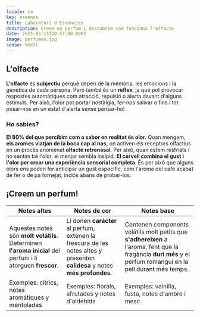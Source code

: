 ```yaml
---
locale: ca
key: essence
title: Laboratori d'Essències
description: Creem un perfum i descobrim com funciona l'olfacte
date: 2025-03-15T20:57:00.000Z
image: perfumes.jpg
sense: Smell
---
```

## L'olfacte

**L'olfacte** és **subjectiu** perquè depén de la memòria, les emocions i la genètica de cada persona. Però també és un **reflex**, ja que pot provocar respostes automàtiques com atracció, repulsió o alerta davant d'alguns estìmuls. Per això, l'olor pot portar nostàlgia, fer-nos salivar o fins i tot posar-nos en un estat d'alerta sense pensar-ho!

### Ho sabies?

**El 80% del que percibim com a sabor en realitat és olor.** Quan mengem, **els aromes viatjan de la boca cap al nas,** on activen els receptors olfactius en un procès anomenat **olfacte retronasal**. Per això, quan estem resfriats i no sentim bé l'olor, el menjar sembla insípid. **El cervell combina el gust i l'olor per crear una experiència sensorial completa**. És per això que alguns olors ens poden fer anticipar un gust específic, com l'aroma del café acabat de fer o de pa fornejat, inclós abans de probar-los.

## ¡Creem un perfum!

| **Notes altes**                                                                                             | **Notes de cor**                                                                                                              | **Notes base**                                                                                                                                                |
| ----------------------------------------------------------------------------------------------------------- | ----------------------------------------------------------------------------------------------------------------------------- | ------------------------------------------------------------------------------------------------------------------------------------------------------------- |
| Aquestes notes són **molt volátils**. Determinen  **l'aroma inicial** del perfum i li atorguen **frescor**. | Li donen **carácter** al perfum, extenen la frescura de les  notes altes y presenten **calidesa**  y notes **més profundes**. | Contenen components volátils molt petits que **s'adhereixen** a l'aroma, fent que la fragància **duri més** y el perfum romangui en la pell durant més temps. |
| Exemples: cítrics, notes  aromátiques y mentolades                                                          | Exemples: florals, afrutades y notes d'aldehids                                                                               | Exemples: vainilla, fusta, notes d'ambre i mesc                                                                                                               |
